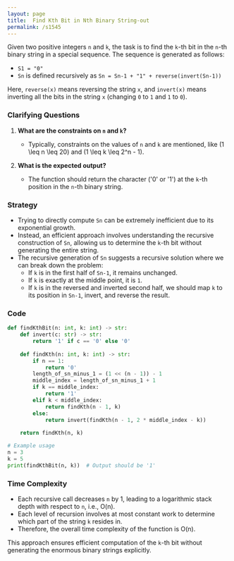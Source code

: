 ```yaml
---
layout: page
title:  Find Kth Bit in Nth Binary String-out
permalink: /s1545
---
```

Given two positive integers `n` and `k`, the task is to find the `k`-th bit in the `n`-th binary string in a special sequence. The sequence is generated as follows:
- `S1 = "0"`
- `Sn` is defined recursively as `Sn = Sn-1 + "1" + reverse(invert(Sn-1))`

Here, `reverse(x)` means reversing the string `x`, and `invert(x)` means inverting all the bits in the string `x` (changing `0` to `1` and `1` to `0`).

### Clarifying Questions
1. **What are the constraints on `n` and `k`?**
    - Typically, constraints on the values of `n` and `k` are mentioned, like \(1 \leq n \leq 20\) and \(1 \leq k \leq 2^n - 1\).
    
2. **What is the expected output?**
   - The function should return the character ('0' or '1') at the `k`-th position in the `n`-th binary string.

### Strategy
- Trying to directly compute `Sn` can be extremely inefficient due to its exponential growth.
- Instead, an efficient approach involves understanding the recursive construction of `Sn`, allowing us to determine the `k`-th bit without generating the entire string.
- The recursive generation of `Sn` suggests a recursive solution where we can break down the problem:
  - If `k` is in the first half of `Sn-1`, it remains unchanged.
  - If `k` is exactly at the middle point, it is `1`.
  - If `k` is in the reversed and inverted second half, we should map `k` to its position in `Sn-1`, invert, and reverse the result.

### Code

```python
def findKthBit(n: int, k: int) -> str:
    def invert(c: str) -> str:
        return '1' if c == '0' else '0'
    
    def findKth(n: int, k: int) -> str:
        if n == 1:
            return '0'
        length_of_sn_minus_1 = (1 << (n - 1)) - 1
        middle_index = length_of_sn_minus_1 + 1
        if k == middle_index:
            return '1'
        elif k < middle_index:
            return findKth(n - 1, k)
        else:
            return invert(findKth(n - 1, 2 * middle_index - k))
    
    return findKth(n, k)

# Example usage
n = 3
k = 5
print(findKthBit(n, k))  # Output should be '1'
```

### Time Complexity
- Each recursive call decreases `n` by 1, leading to a logarithmic stack depth with respect to `n`, i.e., O(n).
- Each level of recursion involves at most constant work to determine which part of the string `k` resides in.
- Therefore, the overall time complexity of the function is O(n).

This approach ensures efficient computation of the `k`-th bit without generating the enormous binary strings explicitly.
